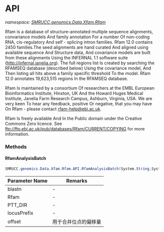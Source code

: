 ﻿# API
_namespace: [SMRUCC.genomics.Data.Xfam.Rfam](./index.md)_

Rfam is a database of structure-annotated multiple sequence alignments,
 convariance models And family annotation For a number Of non-coding RNA,
 cis-regulatory And self - splicing intron families. Rfam 12.0 contains 2450
 families.The seed alignments are hand curated And aligned using available
 sequence And Structure data, And covariance models are built from these
 alignments Using the INFERNAL 1.1 software suite (http://infernal.janelia.org).
 The full regions list Is created by searching the RFAMSEQ database (described
 below) Using the covariance model, And Then listing all hits above a family
 specific threshold To the model. Rfam 12.0 annotates 19,623,515 regions In the
 RFAMSEQ database.
 
 Rfam Is maintained by a consortium Of researchers at the EMBL European
 Bioinformatics Institute, Hinxton, UK And the Howard Huges Medical Institute,
 Janelia Farm Research Campus, Ashburn, Virginia, USA. We are very keen To hear
 any feedback, positive Or negative, that you may have On Rfam - please contact
 rfam-help@ebi.ac.uk.
 
 Rfam Is freely available And In the Public domain under the Creative Commons
 Zero licence. See ftp://ftp.ebi.ac.uk/pub/databases/Rfam/CURRENT/COPYING for
 more information.



### Methods

#### RfamAnalysisBatch
```csharp
SMRUCC.genomics.Data.Xfam.Rfam.API.RfamAnalysisBatch(System.String,System.String,System.String,System.String,System.Int32,System.Boolean)
```


|Parameter Name|Remarks|
|--------------|-------|
|blastn|-|
|Rfam|-|
|PTT_DIR|-|
|locusPrefix|-|
|offset|用于合并位点的偏移量|



